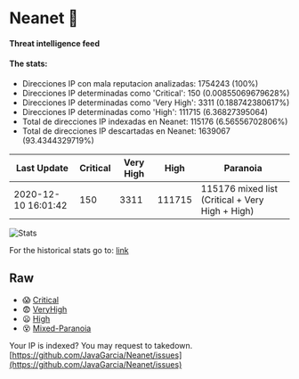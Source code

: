 # Neanet :hocho:
#### Threat intelligence feed
#### The stats:

- Direcciones IP con mala reputacion analizadas: 1754243 (100%)
- Direcciones IP determinadas como 'Critical':  150 (0.00855069679628%)
- Direcciones IP determinadas como 'Very High':  3311 (0.188742380617%)
- Direcciones IP determinadas como 'High':  111715 (6.36827395064)
- Total de direcciones IP indexadas en Neanet:  115176 (6.56556702806%)
- Total de direcciones IP descartadas en Neanet:  1639067 (93.4344329719%)

| Last Update | Critical | Very High | High | Paranoia |
| --- | --- | --- | --- | --- |
| 2020-12-10 16:01:42 | 150 | 3311 | 111715 | 115176 mixed list (Critical + Very High + High)|

![Stats](https://docs.google.com/spreadsheets/d/e/2PACX-1vSnaNMIXVabIpDJjufMlzH7poXnshF3mgd8Is1g9ytUEzVsP5my4Trn8f-xkoLLQ38xpL3HtmUexLo6/pubchart?oid=501124687&format=image)

For the historical stats go to: [link](/stats.csv)
## Raw
- :scream: [Critical](https://raw.githubusercontent.com/JavaGarcia/Neanet/master/blacklists/neanet_critical.txt)
- :fearful: [VeryHigh](https://raw.githubusercontent.com/JavaGarcia/Neanet/master/blacklists/neanet_veryHigh.txtt)
- :frowning: [High](https://raw.githubusercontent.com/JavaGarcia/Neanet/master/blacklists/neanet_high.txt)
- :dizzy_face: [Mixed-Paranoia](https://raw.githubusercontent.com/JavaGarcia/Neanet/master/blacklists/neanet_all.txt)


Your IP is indexed? You may request to takedown. [https://github.com/JavaGarcia/Neanet/issues](https://github.com/JavaGarcia/Neanet/issues)

































































































































































































































































































































































































































































































































































































































































































































































































































































































































































































































































































































































































































































































































































































































































































































































































































































































































































































































































































































































































































































































































































































































































































































































































































































































































































































































































































































































































